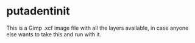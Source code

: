 # putadentinit

This is a Gimp .xcf image file with all the layers available, in case anyone else wants to take this and run with it.
